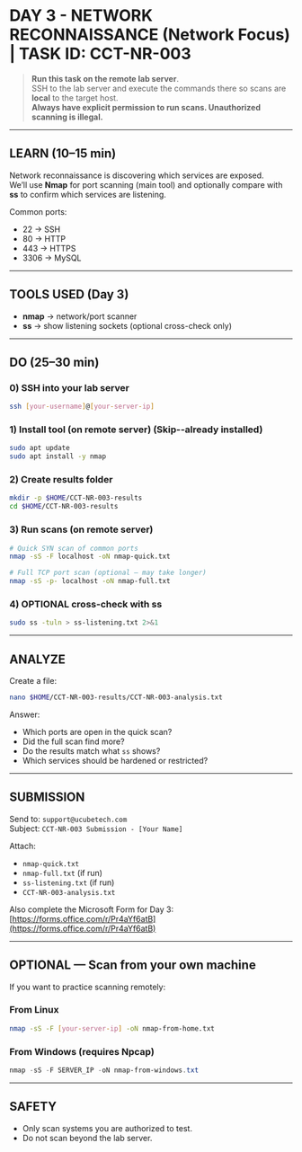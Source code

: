 # DAY 3 - NETWORK RECONNAISSANCE (Network Focus) | TASK ID: CCT-NR-003

> **Run this task on the remote lab server**.  
> SSH to the lab server and execute the commands there so scans are **local** to the target host.  
> **Always have explicit permission to run scans. Unauthorized scanning is illegal.**

---

## LEARN (10–15 min)
Network reconnaissance is discovering which services are exposed.  
We’ll use **Nmap** for port scanning (main tool) and optionally compare with **ss** to confirm which services are listening.

Common ports:
- 22 → SSH  
- 80 → HTTP  
- 443 → HTTPS  
- 3306 → MySQL  

---

## TOOLS USED (Day 3)
- **nmap** → network/port scanner  
- **ss** → show listening sockets (optional cross-check only)

---

## DO (25–30 min)

### 0) SSH into your lab server
```bash
ssh [your-username]@[your-server-ip]
```

### 1) Install tool (on remote server) (Skip--already installed)
```bash
sudo apt update
sudo apt install -y nmap
```

### 2) Create results folder
```bash
mkdir -p $HOME/CCT-NR-003-results
cd $HOME/CCT-NR-003-results
```

### 3) Run scans (on remote server)
```bash
# Quick SYN scan of common ports
nmap -sS -F localhost -oN nmap-quick.txt

# Full TCP port scan (optional — may take longer)
nmap -sS -p- localhost -oN nmap-full.txt
```

### 4) OPTIONAL cross-check with ss
```bash
sudo ss -tuln > ss-listening.txt 2>&1
```

---

## ANALYZE
Create a file:
```bash
nano $HOME/CCT-NR-003-results/CCT-NR-003-analysis.txt
```

Answer:
- Which ports are open in the quick scan?  
- Did the full scan find more?  
- Do the results match what `ss` shows?  
- Which services should be hardened or restricted?  

---

## SUBMISSION
Send to: `support@ucubetech.com`  
Subject: `CCT-NR-003 Submission - [Your Name]`  

Attach:
- `nmap-quick.txt`  
- `nmap-full.txt` (if run)  
- `ss-listening.txt` (if run)  
- `CCT-NR-003-analysis.txt`

Also complete the Microsoft Form for Day 3:  [https://forms.office.com/r/Pr4aYf6atB](https://forms.office.com/r/Pr4aYf6atB)

---

## OPTIONAL — Scan from your own machine
If you want to practice scanning remotely:

### From Linux
```bash
nmap -sS -F [your-server-ip] -oN nmap-from-home.txt
```

### From Windows (requires Npcap)
```powershell
nmap -sS -F SERVER_IP -oN nmap-from-windows.txt
```

---

## SAFETY
- Only scan systems you are authorized to test.  
- Do not scan beyond the lab server.  
